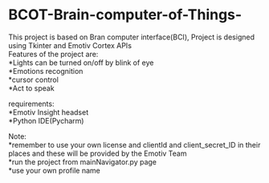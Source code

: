 # BCOT-Brain-computer-of-Things-
This project is based on Bran computer interface(BCI),
Project is designed using Tkinter and Emotiv Cortex APIs<br />
Features of the project are:<br />
*Lights can be turned on/off by blink of eye<br />
*Emotions recognition<br />
*cursor control<br />
*Act to speak<br />

requirements:<br />
*Emotiv Insight headset<br />
*Python IDE(Pycharm)<br />

Note:<br />
*remember to use your own license and clientId and client_secret_ID in their places and these will be provided by the Emotiv Team <br />
*run the project from mainNavigator.py page<br />
*use your own profile name<br />

